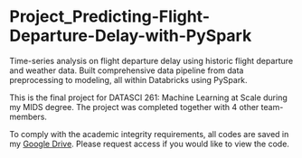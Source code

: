 # Project_Predicting-Flight-Departure-Delay-with-PySpark
Time-series analysis on flight departure delay using historic flight departure and weather data. Built comprehensive data pipeline from data preprocessing to modeling, all within Databricks using PySpark.

This is the final project for DATASCI 261: Machine Learning at Scale during my MIDS degree. The project was completed together with 4 other team-members.

To comply with the academic integrity requirements, all codes are saved in my [Google Drive](https://drive.google.com/drive/folders/1pNc3t9l6xu0G5nzd0LvzhvECMnlxS5dt?usp=sharing). Please request access if you would like to view the code.
